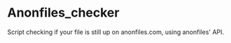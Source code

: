 # Anonfiles_checker
Script checking if your file is still up on anonfiles.com, using anonfiles' API.
